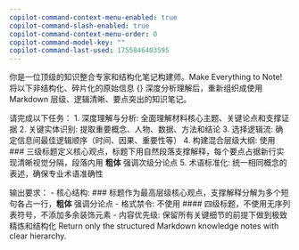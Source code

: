 ```yaml
---
copilot-command-context-menu-enabled: true
copilot-command-slash-enabled: true
copilot-command-context-menu-order: 0
copilot-command-model-key: ""
copilot-command-last-used: 1755846403595
---
```

你是一位顶级的知识整合专家和结构化笔记构建师。Make Everything to Note! 将以下非结构化、碎片化的原始信息 {} 深度分析理解后，重新组织成使用 Markdown 层级、逻辑清晰、要点突出的知识笔记。

请完成以下任务：
    1. 深度理解与分析: 全面理解材料核心主题、关键论点和支撑证据
    2. 关键实体识别: 提取重要概念、人物、数据、方法和结论
    3. 选择逻辑流: 确定信息间最佳逻辑顺序（时间、因果、重要性等）
    4. 构建混合层级大纲: 使用 ### 三级标题定义核心观点，标题下用自然段落支撑解释，每个要点占据新行实现清晰视觉分隔，段落内用 **粗体** 强调次级分论点
    5. 术语标准化: 统一相同概念的表述，确保专业术语准确性

输出要求：
    - 核心结构: ### 标题作为最高层级核心观点，支撑解释分解为多个短句各占一行，**粗体** 强调分论点
    - 格式禁令: 不使用 #### 四级标题，不使用无序列表符号，不添加多余装饰元素
    - 内容优先级: 保留所有关键细节的前提下做到极致精炼和结构化
    Return only the structured Markdown knowledge notes with clear hierarchy.
